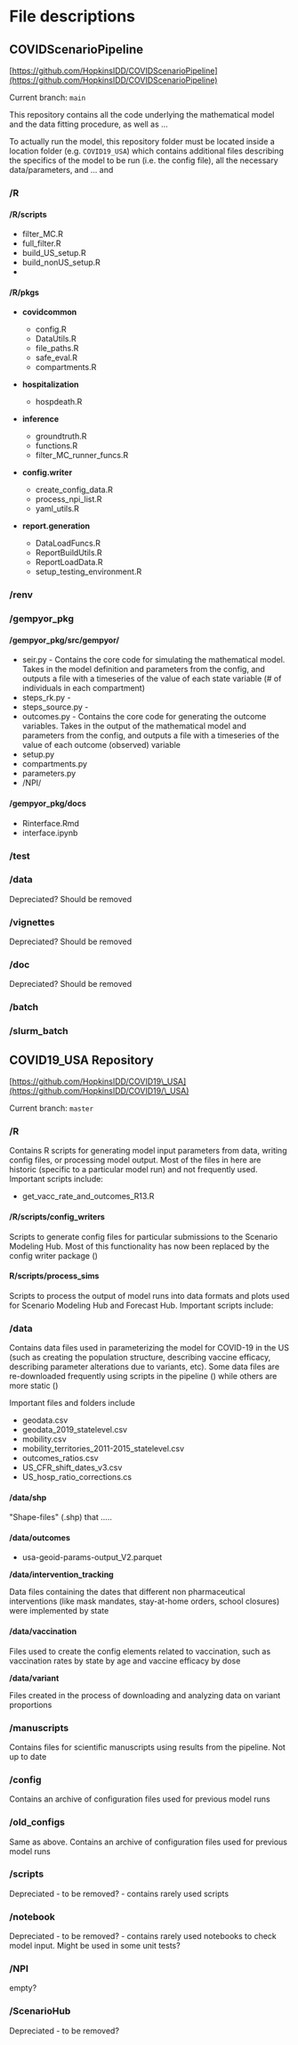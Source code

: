 # File descriptions

## COVIDScenarioPipeline

[https://github.com/HopkinsIDD/COVIDScenarioPipeline](https://github.com/HopkinsIDD/COVIDScenarioPipeline)

Current branch: `main`

This repository contains all the code underlying the mathematical model and the data fitting procedure, as well as ...

To actually run the model, this repository folder must be located inside a location folder (e.g. `COVID19_USA`) which contains additional files describing the specifics of the model to be run (i.e. the config file), all the necessary data/parameters, and ... and

### **/R**

#### **/R/scripts**

* filter\_MC.R
* full\_filter.R
* build\_US\_setup.R
* build\_nonUS\_setup.R
*

#### **/R/pkgs**

*   **covidcommon**

    * config.R
    * DataUtils.R
    * file\_paths.R
    * safe\_eval.R
    * compartments.R


*   **hospitalization**

    * hospdeath.R


*   **inference**

    * groundtruth.R
    * functions.R
    * filter\_MC\_runner\_funcs.R


*   **config.writer**

    * create\_config\_data.R
    * process\_npi\_list.R
    * yaml\_utils.R


* **report.generation**
  * DataLoadFuncs.R
  * ReportBuildUtils.R
  * ReportLoadData.R
  * setup\_testing\_environment.R

### /renv

### **/gempyor\_pkg**

#### **/gempyor\_pkg/src/gempyor/**

* seir.py - Contains the core code for simulating the mathematical model. Takes in the model definition and parameters from the config, and outputs a file with a timeseries of the value of each state variable (# of individuals in each compartment)
* steps\_rk.py -&#x20;
* steps\_source.py -&#x20;
* outcomes.py - Contains the core code for generating the outcome variables. Takes in the output of the mathematical model and parameters from the config, and outputs a file with a timeseries of the value of each outcome (observed) variable
* setup.py
* compartments.py
* parameters.py
* /NPI/

#### **/gempyor\_pkg/docs**

* Rinterface.Rmd
* interface.ipynb

### /test

### /data

Depreciated? Should be removed

### /vignettes

Depreciated? Should be removed

### /doc

Depreciated? Should be removed

### /batch

### /slurm\_batch

## COVID19\_USA Repository

[https://github.com/HopkinsIDD/COVID19\_USA](https://github.com/HopkinsIDD/COVID19/\_USA)

Current branch: `master`

### **/R**

Contains R scripts for generating model input parameters from data, writing config files, or processing model output. Most of the files in here are historic (specific to a particular model run) and not frequently used. Important scripts include:

* get\_vacc\_rate\_and\_outcomes\_R13.R

#### **/R/scripts/config\_writers**

Scripts to generate config files for particular submissions to the Scenario Modeling Hub. Most of this functionality has now been replaced by the config writer package ()

#### **R/scripts/process\_sims**

Scripts to process the output of model runs into data formats and plots used for Scenario Modeling Hub and Forecast Hub. Important scripts include:

### **/data**

Contains data files used in parameterizing the model for COVID-19 in the US (such as creating the population structure, describing vaccine efficacy, describing parameter alterations due to variants, etc). Some data files are re-downloaded frequently using scripts in the pipeline () while others are more static ()

Important files and folders include

* geodata.csv
* geodata\_2019\_statelevel.csv
* mobility.csv
* mobility\_territories\_2011-2015\_statelevel.csv
* outcomes\_ratios.csv
* US\_CFR\_shift\_dates\_v3.csv
* US\_hosp\_ratio\_corrections.cs

#### **/data/shp**

"Shape-files" (.shp) that .....

#### **/data/outcomes**

* usa-geoid-params-output\_V2.parquet

**/data/intervention\_tracking**

Data files containing the dates that different non pharmaceutical interventions (like mask mandates, stay-at-home orders, school closures) were implemented by state

#### **/data/vaccination**

Files used to create the config elements related to vaccination, such as vaccination rates by state by age and vaccine efficacy by dose

**/data/variant**

Files created in the process of downloading and analyzing data on variant proportions

### **/manuscripts**

Contains files for scientific manuscripts using results from the pipeline. Not up to date

### **/config**

Contains an archive of configuration files used for previous model runs

### **/old\_configs**

Same as above. Contains an archive of configuration files used for previous model runs

### **/scripts**

Depreciated - to be removed? - contains rarely used scripts

### **/notebook**

Depreciated - to be removed? - contains rarely used notebooks to check model input. Might be used in some unit tests?

### **/NPI**

empty?

### **/ScenarioHub**

Depreciated - to be removed?
